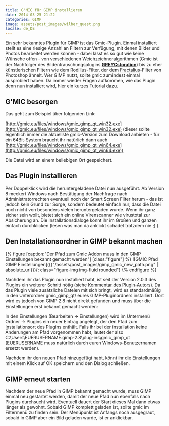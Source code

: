 ```yaml
---
title: G'MIC für GIMP installieren
date: 2014-03-25 21:22
categories: GIMP
image: assets/post_images/wilber_quest.png
locale: de_DE
---
```


Ein sehr bekanntes Plugin für GIMP ist das Gmic-Plugin. Einmal installiert stellt es eine riesige Anzahl an Filtern zur Verfügung, mit denen Bilder und Photos bearbeitet werden können - dabei lässt es so gut wie keine Wünsche offen - von verschiedenen Weichzeichneralgorithmen (Gmic ist der Nachfolger des Bildentrauschungsplugins [**GREYCstoration**](http://registry.gimp.org/node/137)) bis zu eher künstlerischen Filtern wie dem Rodilius-Filter, der dem [Fractalius](http://www.redfieldplugins.com/filterFractalius.htm)-Filter von Photoshop ähnelt. Wer GIMP nutzt, sollte gmic zumindest einmal ausprobiert haben.
Da immer wieder Fragen aufkommen, wie das Plugin denn nun installiert wird, hier ein kurzes Tutorial dazu.

<!--more-->

## G'MIC besorgen

Das geht zum Beispiel über folgenden Link:

[http://gmic.eu/files/windows/gmic_gimp_qt_win32.exe](http://gmic.eu/files/windows/gmic_gimp_qt_win32.exe) (dieser sollte eigentlich immer die aktuellste gmic-Version zum Download anbieten - für ein 64Bit-System braucht ihr natürlich dann auch [http://gmic.eu/files/windows/gmic_gimp_qt_win64.exe](http://gmic.eu/files/windows/gmic_gimp_qt_win64.exe))

Die Datei wird an einem beliebigen Ort gespeichert.

## Das Plugin installieren

Per Doppelklick wird die heruntergeladene Datei nun ausgeführt. Ab Version 8 meckert Windows nach Bestätigung der Nachfrage nach Administratorrechten eventuell noch der Smart Screen Filter herum - das ist jedoch kein Grund zur Sorge, sondern bedeutet einfach nur, dass die Datei noch nicht von besonders vielen heruntergeladen wurde. Wenn ihr ganz sicher sein wollt, bietet sich ein online Virenscanner wie virustotal zur Absicherung an. Die Installationsdialoge könnt ihr im Großen und ganzen einfach durchklicken (lesen was man da anklickt schadet trotzdem nie ;) ).

## Den Installationsordner in GIMP bekannt machen

{% figure [caption:"Der Pfad zum Gmic Addon muss in den GIMP Einstellungen bekannt gemacht werden"] [class:"figure"] %}
![GMIC Pfad GIMP Einstellungen]({{"/assets/post_images/gimp_gmic_new_path.png" | absolute_url}}){: class="figure-img img-fluid rounded"}
{% endfigure %}

Nachdem ihr das Plugin nun installiert habt, ist seit der Version 2.0.3 des Plugins ein weiterer Schritt nötig (siehe [Kommentar des Plugin-Autors](https://discuss.pixls.us/t/using-the-windows-installer-for-version-2-0-3-of-gmic/4825)). Da das Plugin viele zusätzliche Dateien mit sich bringt, wird es standardmäßig in den Unterordner gmic_gimp_qt/ eures GIMP-Pluginordners installiert. Dort wird es jedoch von GIMP 2.8 nicht direkt gefunden und muss über die Einstellungen erst bekannt gemacht werden:

In den Einstellungen (Bearbeiten -&gt; Einstellungen) wird im Untermenü Ordner -&gt; Plugins ein neuer Eintrag angelegt, der den Pfad zum Installationsort des Plugins enthält. Falls ihr bei der installation keine Änderungen am Pfad vorgenommen habt, lautet der also C:\Users\EUERUSERNAME\.gimp-2.8\plug-ins\gmic_gimp_qt (EUERUSERNAME muss natürlich durch euren Windows-Benutzernamen ersetzt werden).

Nachdem ihr den neuen Pfad hinzugefügt habt, könnt ihr die Einstellungen mit einem Klick auf OK speichern und den Dialog schließen.

## GIMP erneut starten

Nachdem der neue Pfad in GIMP bekannt gemacht wurde, muss GIMP einmal neu gestartet werden, damit der neue Pfad nun ebenfalls nach Plugins durchsucht wird. Eventuell dauert der Start dieses Mal dann etwas länger als gewohnt. Sobald GIMP komplett geladen ist, sollte gmic im Filtermenü zu finden sein. Der Menüpunkt ist Anfangs noch ausgegraut, sobald in GIMP aber ein Bild geladen wurde, ist er anklickbar.